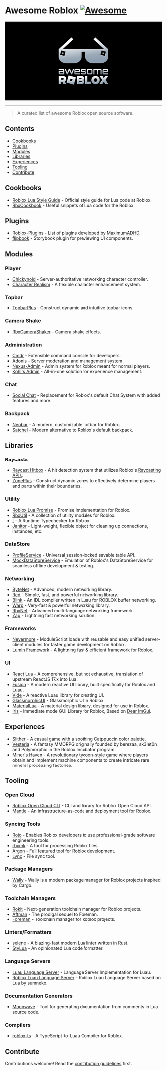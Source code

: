 # Awesome Roblox [![Awesome](https://awesome.re/badge.svg)](https://awesome.re)

[![Awesome Roblox](media/logo.png)](https://github.com/awesome-roblox/awesome-roblox)

---

> A curated list of awesome Roblox open source software.

## Contents

- [Cookbooks](#cookbooks)
- [Plugins](#plugins)
- [Modules](#modules)
- [Libraries](#libraries)
- [Experiences](#experiences)
- [Tooling](#tooling)
- [Contribute](#contribute)

## Cookbooks

- [Roblox Lua Style Guide](https://roblox.github.io/lua-style-guide/) - Official style guide for Lua code at Roblox.
- [RbxCookbook](https://github.com/Sleitnick/RbxCookbook) - Useful snippets of Lua code for the Roblox.

## Plugins

- [Roblox-Plugins](https://github.com/MaximumADHD/Roblox-Plugins) - List of plugins developed by [MaximumADHD](https://github.com/MaximumADHD).
- [flipbook](https://github.com/flipbook-labs/flipbook) - Storybook plugin for previewing UI components.

## Modules

### Player

- [Chickynoid](https://github.com/easy-games/chickynoid) - Server-authoritative networking character controller.
- [Character Realism](https://github.com/MaximumADHD/Character-Realism) - A flexible character enhancement system.

### Topbar

- [TopbarPlus](https://github.com/1ForeverHD/TopbarPlus) - Construct dynamic and intuitive topbar icons.

### Camera Shake

- [RbxCameraShaker](https://github.com/Sleitnick/RbxCameraShaker) - Camera shake effects.

### Administration

- [Cmdr](https://github.com/evaera/Cmdr) - Extensible command console for developers.
- [Adonis](https://github.com/Epix-Incorporated/Adonis) - Server moderation and management system.
- [Nexus-Admin](https://github.com/TheNexusAvenger/Nexus-Admin) - Admin system for Roblox meant for normal players.
- [Kohl's Admin](https://github.com/kohls-admin/kohls-admin) - All-in-one solution for experience management.

### Chat

- [Social Chat](https://github.com/Cosmental/Social-Chat-V2) - Replacement for Roblox's default Chat System with added features and more.

### Backpack

- [Neobar](https://github.com/ImAvafe/NeoHotbar) - A modern, customizable hotbar for Roblox.
- [Satchel](https://github.com/RyanLua/Satchel) - Modern alternative to Roblox's default backpack.

## Libraries

### Raycasts

- [Raycast Hitbox](https://github.com/Swordphin/raycastHitboxRbxl) - A hit detection system that utilizes Roblox's [Raycasting APIs](https://create.roblox.com/docs/reference/engine/classes/WorldRoot#Raycast).
- [ZonePlus](https://github.com/1ForeverHD/ZonePlus) - Construct dynamic zones to effectively determine players and parts within their boundaries.

### Utility

- [Roblox Lua Promise](https://github.com/evaera/roblox-lua-promise) - Promise implementation for Roblox.
- [RbxUtil](https://github.com/Sleitnick/RbxUtil) - A collection of utility modules for Roblox.
- [t](https://github.com/osyrisrblx/t) - A Runtime Typechecker for Roblox.
- [Janitor](https://github.com/howmanysmall/Janitor) - Light-weight, flexible object for cleaning up connections, instances, etc.

### DataStore

- [ProfileService](https://github.com/MadStudioRoblox/ProfileService) - Universal session-locked savable table API.
- [MockDataStoreService](https://github.com/buildthomas/MockDataStoreService) - Emulation of Roblox's DataStoreService for seamless offline development & testing.

### Networking

- [ByteNet](https://github.com/ffrostfall/ByteNet) - Advanced, modern networking library.
- [Red](https://github.com/jackdotink/Red) - Simple, fast, and powerful networking library.
- [Blink](https://github.com/1Axen/blink) - An IDL compiler written in Luau for ROBLOX buffer networking.
- [Warp](https://github.com/imezx/Warp) - Very-fast & powerful networking library.
- [RbxNet](https://github.com/roblox-aurora/rbx-net) - Advanced multi-language networking framework.
- [Zap](https://github.com/red-blox/zap) - Lightning fast networking solution.

### Frameworks

- [Nevermore](https://github.com/Quenty/NevermoreEngine) - ModuleScript loade with reusable and easy unified server-client modules for faster game development on Roblox.
- [Lumin Framework](https://github.com/lumin-dev/LuminFramework) - A lightning fast & efficient framework for Roblox.

### UI

- [React Lua](https://github.com/jsdotlua/react-lua) - A comprehensive, but not exhaustive, translation of upstream ReactJS 17.x into Lua.
- [Fusion](https://github.com/dphfox/Fusion) - A modern reactive UI library, built specifically for Roblox and Luau.
- [Vide](https://github.com/centau/vide) - A reactive Luau library for creating UI.
- [GlassmorphicUI](https://github.com/boatbomber/GlassmorphicUI) - Glassmorphic UI in Roblox.
- [MaterialLua](https://github.com/Kinlei/MaterialLua) - A material design library, designed for use in Roblox.
- [Iris](https://github.com/Michael-48/Iris) - Immediate mode GUI Library for Roblox, Based on [Dear ImGui](https://github.com/ocornut/imgui).

## Experiences

- [Slither](https://github.com/littensy/slither) - A casual game with a soothing Catppuccin color palette.
- [Vesteria](https://github.com/berezaa/vesteria) - A fantasy MMORPG originally founded by berezaa, sk3let0n and Polymorphic in the Roblox Incubator program.
- [Miner's Haven](https://github.com/berezaa/minershaven) - A revolutionary tycoon-style game where players obtain and implement machine components to create intricate rare mineral processing factories.

## Tooling

### Open Cloud

- [Roblox Open Cloud CLI](https://github.com/Sleitnick/rbxcloud) - CLI and library for Roblox Open Cloud API.
- [Mantle](https://github.com/blake-mealey/mantle) - An infrastructure-as-code and deployment tool for Roblox.

### Syncing Tools

- [Rojo](https://github.com/rojo-rbx/rojo) - Enables Roblox developers to use professional-grade software engineering tools.
- [rbxmk](https://github.com/anaminus/rbxmk) - A tool for processing Roblox files.
- [Argon](https://github.com/argon-rbx/argon) - Full featured tool for Roblox development.
- [Lync](https://github.com/Iron-Stag-Games/Lync) - File sync tool.

### Package Managers

- [Wally](https://github.com/UpliftGames/wally) - Wally is a modern package manager for Roblox projects inspired by Cargo.

### Toolchain Managers

- [Rokit](https://github.com/rojo-rbx/rokit) - Next-generation toolchain manager for Roblox projects.
- [Aftman](https://github.com/LPGhatguy/aftman) - The prodigal sequel to Foreman.
- [Foreman](https://github.com/Roblox/foreman) - Toolchain manager for Roblox projects.

### Linters/Formatters

- [selene](https://github.com/Kampfkarren/selene) - A blazing-fast modern Lua linter written in Rust.
- [StyLua](https://github.com/JohnnyMorganz/StyLua) - An opinionated Lua code formatter.

### Language Servers

- [Luau Language Server](https://github.com/JohnnyMorganz/luau-lsp) - Language Server Implementation for Luau.
- [Roblox Luau Language Server](https://github.com/NightrainsRbx/RobloxLsp) - Roblox Luau Language Server based on Lua by sumneko.

### Documentation Generators

- [Moonwave](https://github.com/evaera/moonwave) - Tool for generating documentation from comments in Lua source code.

### Compilers

- [roblox-ts](https://github.com/roblox-ts/roblox-ts) - A TypeScript-to-Luau Compiler for Roblox.

## Contribute

Contributions welcome! Read the [contribution guidelines](contributing.md) first.

